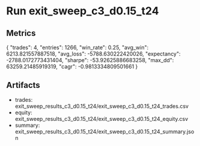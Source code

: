 # Run exit_sweep_c3_d0.15_t24

## Metrics
{
  "trades": 4,
  "entries": 1266,
  "win_rate": 0.25,
  "avg_win": 6213.821557887518,
  "avg_loss": -5788.630222420026,
  "expectancy": -2788.0172773431404,
  "sharpe": -53.92625886683258,
  "max_dd": 63259.21485919319,
  "cagr": -0.9813334809501661
}

## Artifacts
- trades: exit_sweep_results_c3_d0.15_t24/exit_sweep_c3_d0.15_t24_trades.csv
- equity: exit_sweep_results_c3_d0.15_t24/exit_sweep_c3_d0.15_t24_equity.csv
- summary: exit_sweep_results_c3_d0.15_t24/exit_sweep_c3_d0.15_t24_summary.json